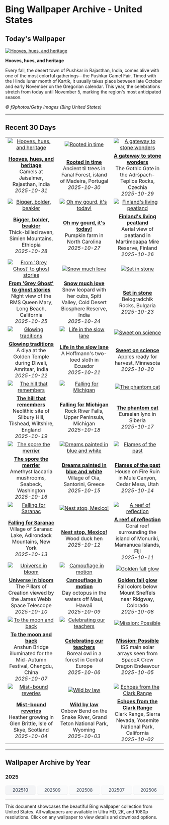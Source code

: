 # Bing Wallpaper Archive - United States

## Today's Wallpaper

[![Hooves, hues, and heritage](https://www.bing.com/th?id=OHR.PushkarFair_EN-US4430814252_UHD.jpg&pid=hp&w=2560)](https://bing.codexun.com/us/detail/20251031)

**Hooves, hues, and heritage**

Every fall, the desert town of Pushkar in Rajasthan, India, comes alive with one of the most colorful gatherings—the Pushkar Camel Fair. Timed with the Hindu lunar month of Kartik, it usually takes place between late October and early November on the Gregorian calendar. This year, the celebrations stretch from today until November 5, marking the region's most anticipated season.

*© f9photos/Getty Images (Bing United States)*

---

## Recent 30 Days

| | | |
|:---:|:---:|:---:|
| [![Hooves, hues, and heritage](https://www.bing.com/th?id=OHR.PushkarFair_EN-US4430814252_UHD.jpg&pid=hp&w=2560)](https://bing.codexun.com/us/detail/20251031) | [![Rooted in time](https://www.bing.com/th?id=OHR.FanalForest_EN-US4405104404_UHD.jpg&pid=hp&w=2560)](https://bing.codexun.com/us/detail/20251030) | [![A gateway to stone wonders](https://www.bing.com/th?id=OHR.TepliceRocks_EN-US4098225022_UHD.jpg&pid=hp&w=2560)](https://bing.codexun.com/us/detail/20251029) | 
| **[Hooves, hues, and heritage](https://bing.codexun.com/us/detail/20251031)**<br>Camels at Jaisalmer, Rajasthan, India<br>*2025-10-31* | **[Rooted in time](https://bing.codexun.com/us/detail/20251030)**<br>Ancient til trees in Fanal Forest, island of Madeira, Portugal<br>*2025-10-30* | **[A gateway to stone wonders](https://bing.codexun.com/us/detail/20251029)**<br>The Gothic Gate in the Adršpach-Teplice Rocks, Czechia<br>*2025-10-29* | 
| [![Bigger, bolder, beakier](https://www.bing.com/th?id=OHR.AfricanRaven_EN-US4057369898_UHD.jpg&pid=hp&w=2560)](https://bing.codexun.com/us/detail/20251028) | [![Oh my gourd, it's today!](https://www.bing.com/th?id=OHR.PumpkinFarm_EN-US3773448576_UHD.jpg&pid=hp&w=2560)](https://bing.codexun.com/us/detail/20251027) | [![Finland's living peatland](https://www.bing.com/th?id=OHR.MartimoaapaFinland_EN-US3685817058_UHD.jpg&pid=hp&w=2560)](https://bing.codexun.com/us/detail/20251026) | 
| **[Bigger, bolder, beakier](https://bing.codexun.com/us/detail/20251028)**<br>Thick-billed raven, Simien Mountains, Ethiopia<br>*2025-10-28* | **[Oh my gourd, it's today!](https://bing.codexun.com/us/detail/20251027)**<br>Pumpkin farm in North Carolina<br>*2025-10-27* | **[Finland's living peatland](https://bing.codexun.com/us/detail/20251026)**<br>Aerial view of peatland in Martimoaapa Mire Reserve, Finland<br>*2025-10-26* | 
| [![From 'Grey Ghost' to ghost stories](https://www.bing.com/th?id=OHR.QueenMary_EN-US3331250680_UHD.jpg&pid=hp&w=2560)](https://bing.codexun.com/us/detail/20251025) | [![Snow much love](https://www.bing.com/th?id=OHR.SnowLeopard_EN-US3294064537_UHD.jpg&pid=hp&w=2560)](https://bing.codexun.com/us/detail/20251024) | [![Set in stone](https://www.bing.com/th?id=OHR.BulgariaRocks_EN-US3184562282_UHD.jpg&pid=hp&w=2560)](https://bing.codexun.com/us/detail/20251023) | 
| **[From 'Grey Ghost' to ghost stories](https://bing.codexun.com/us/detail/20251025)**<br>Night view of the RMS Queen Mary, Long Beach, California<br>*2025-10-25* | **[Snow much love](https://bing.codexun.com/us/detail/20251024)**<br>Snow leopard with her cubs, Spiti Valley, Cold Desert Biosphere Reserve, India<br>*2025-10-24* | **[Set in stone](https://bing.codexun.com/us/detail/20251023)**<br>Belogradchik Rocks, Bulgaria<br>*2025-10-23* | 
| [![Glowing traditions](https://www.bing.com/th?id=OHR.DiyaDiwali_EN-US3108369974_UHD.jpg&pid=hp&w=2560)](https://bing.codexun.com/us/detail/20251022) | [![Life in the slow lane](https://www.bing.com/th?id=OHR.HoffmansSloth_EN-US3030106938_UHD.jpg&pid=hp&w=2560)](https://bing.codexun.com/us/detail/20251021) | [![Sweet on science](https://www.bing.com/th?id=OHR.AppleHarvest_EN-US2977882687_UHD.jpg&pid=hp&w=2560)](https://bing.codexun.com/us/detail/20251020) | 
| **[Glowing traditions](https://bing.codexun.com/us/detail/20251022)**<br>A diya at the Golden Temple during Diwali, Amritsar, India<br>*2025-10-22* | **[Life in the slow lane](https://bing.codexun.com/us/detail/20251021)**<br>A Hoffmann's two-toed sloth in Ecuador<br>*2025-10-21* | **[Sweet on science](https://bing.codexun.com/us/detail/20251020)**<br>Apples ready for harvest, Minnesota<br>*2025-10-20* | 
| [![The hill that remembers](https://www.bing.com/th?id=OHR.SilburyHill_EN-US2485144120_UHD.jpg&pid=hp&w=2560)](https://bing.codexun.com/us/detail/20251019) | [![Falling for Michigan](https://www.bing.com/th?id=OHR.RockRiverFalls_EN-US2428797661_UHD.jpg&pid=hp&w=2560)](https://bing.codexun.com/us/detail/20251018) | [![The phantom cat](https://www.bing.com/th?id=OHR.SiberianLynx_EN-US0696336220_UHD.jpg&pid=hp&w=2560)](https://bing.codexun.com/us/detail/20251017) | 
| **[The hill that remembers](https://bing.codexun.com/us/detail/20251019)**<br>Neolithic site of Silbury Hill, Tilshead, Wiltshire, England<br>*2025-10-19* | **[Falling for Michigan](https://bing.codexun.com/us/detail/20251018)**<br>Rock River Falls, Upper Peninsula, Michigan<br>*2025-10-18* | **[The phantom cat](https://bing.codexun.com/us/detail/20251017)**<br>Eurasian lynx in Siberia<br>*2025-10-17* | 
| [![The spore the merrier](https://www.bing.com/th?id=OHR.AmethystLaccaria_EN-US0640413961_UHD.jpg&pid=hp&w=2560)](https://bing.codexun.com/us/detail/20251016) | [![Dreams painted in blue and white](https://www.bing.com/th?id=OHR.OiaSantorini_EN-US0585833457_UHD.jpg&pid=hp&w=2560)](https://bing.codexun.com/us/detail/20251015) | [![Flames of the past](https://www.bing.com/th?id=OHR.MuleCanyon_EN-US0527899523_UHD.jpg&pid=hp&w=2560)](https://bing.codexun.com/us/detail/20251014) | 
| **[The spore the merrier](https://bing.codexun.com/us/detail/20251016)**<br>Amethyst laccaria mushrooms, Seabeck, Washington<br>*2025-10-16* | **[Dreams painted in blue and white](https://bing.codexun.com/us/detail/20251015)**<br>Village of Oia, Santorini, Greece<br>*2025-10-15* | **[Flames of the past](https://bing.codexun.com/us/detail/20251014)**<br>House on Fire Ruin in Mule Canyon, Cedar Mesa, Utah<br>*2025-10-14* | 
| [![Falling for Saranac](https://www.bing.com/th?id=OHR.SaranacLake_EN-US0445660450_UHD.jpg&pid=hp&w=2560)](https://bing.codexun.com/us/detail/20251013) | [![Nest stop, Mexico!](https://www.bing.com/th?id=OHR.WoodDuckHen_EN-US0382439406_UHD.jpg&pid=hp&w=2560)](https://bing.codexun.com/us/detail/20251012) | [![A reef of reflection](https://www.bing.com/th?id=OHR.MonurikiFiji_EN-US0326449622_UHD.jpg&pid=hp&w=2560)](https://bing.codexun.com/us/detail/20251011) | 
| **[Falling for Saranac](https://bing.codexun.com/us/detail/20251013)**<br>Village of Saranac Lake, Adirondack Mountains, New York<br>*2025-10-13* | **[Nest stop, Mexico!](https://bing.codexun.com/us/detail/20251012)**<br>Wood duck hen<br>*2025-10-12* | **[A reef of reflection](https://bing.codexun.com/us/detail/20251011)**<br>Coral reef surrounding the island of Monuriki, Mamanuca Islands, Fiji<br>*2025-10-11* | 
| [![Universe in bloom](https://www.bing.com/th?id=OHR.WebbPillars_EN-US0251661895_UHD.jpg&pid=hp&w=2560)](https://bing.codexun.com/us/detail/20251010) | [![Camouflage in motion](https://www.bing.com/th?id=OHR.OctopusCyanea_EN-US0194861123_UHD.jpg&pid=hp&w=2560)](https://bing.codexun.com/us/detail/20251009) | [![Golden fall glow](https://www.bing.com/th?id=OHR.RidgwayAspens_EN-US0136548884_UHD.jpg&pid=hp&w=2560)](https://bing.codexun.com/us/detail/20251008) | 
| **[Universe in bloom](https://bing.codexun.com/us/detail/20251010)**<br>The Pillars of Creation viewed by the James Webb Space Telescope<br>*2025-10-10* | **[Camouflage in motion](https://bing.codexun.com/us/detail/20251009)**<br>Day octopus in the waters off Maui, Hawaii<br>*2025-10-09* | **[Golden fall glow](https://bing.codexun.com/us/detail/20251008)**<br>Fall colors below Mount Sneffels near Ridgway, Colorado<br>*2025-10-08* | 
| [![To the moon and back](https://www.bing.com/th?id=OHR.AnshunBridge_EN-US0059795497_UHD.jpg&pid=hp&w=2560)](https://bing.codexun.com/us/detail/20251007) | [![Celebrating our teachers](https://www.bing.com/th?id=OHR.TeacherOwl_EN-US9991815804_UHD.jpg&pid=hp&w=2560)](https://bing.codexun.com/us/detail/20251006) | [![Mission: Possible](https://www.bing.com/th?id=OHR.DragonEndeavour_EN-US9321246369_UHD.jpg&pid=hp&w=2560)](https://bing.codexun.com/us/detail/20251005) | 
| **[To the moon and back](https://bing.codexun.com/us/detail/20251007)**<br>Anshun Bridge illuminated for the Mid-Autumn Festival, Chengdu, China<br>*2025-10-07* | **[Celebrating our teachers](https://bing.codexun.com/us/detail/20251006)**<br>Boreal owl in a forest in Central Europe<br>*2025-10-06* | **[Mission: Possible](https://bing.codexun.com/us/detail/20251005)**<br>ISS main solar arrays seen from SpaceX Crew Dragon Endeavour<br>*2025-10-05* | 
| [![Mist-bound reveries](https://www.bing.com/th?id=OHR.SkyeHeather_EN-US9221942108_UHD.jpg&pid=hp&w=2560)](https://bing.codexun.com/us/detail/20251004) | [![Wild by law](https://www.bing.com/th?id=OHR.OxbowBend_EN-US8471628790_UHD.jpg&pid=hp&w=2560)](https://bing.codexun.com/us/detail/20251003) | [![Echoes from the Clark Range](https://www.bing.com/th?id=OHR.YosemiteClark_EN-US8503376225_UHD.jpg&pid=hp&w=2560)](https://bing.codexun.com/us/detail/20251002) | 
| **[Mist-bound reveries](https://bing.codexun.com/us/detail/20251004)**<br>Heather growing in Glen Brittle, Isle of Skye, Scotland<br>*2025-10-04* | **[Wild by law](https://bing.codexun.com/us/detail/20251003)**<br>Oxbow Bend on the Snake River, Grand Teton National Park, Wyoming<br>*2025-10-03* | **[Echoes from the Clark Range](https://bing.codexun.com/us/detail/20251002)**<br>Clark Range, Sierra Nevada, Yosemite National Park, California<br>*2025-10-02* | 


---

## Wallpaper Archive by Year

### 2025
<div style="display: grid; grid-template-columns: repeat(auto-fit, minmax(80px, 1fr)); gap: 6px; margin: 12px 0;">
<a href="https://bing.codexun.com/us/archive/202510" style="padding: 6px 12px; font-size: 14px; border-radius: 6px; box-shadow: 0 1px 2px rgba(0,0,0,0.1); background-color: #f3f4f6; color: #374151; text-decoration: none; text-align: center; transition: background-color 0.2s ease; font-weight: 500;">202510</a>
<a href="https://bing.codexun.com/us/archive/202509" style="padding: 6px 12px; font-size: 14px; border-radius: 6px; box-shadow: 0 1px 2px rgba(0,0,0,0.1); background-color: #f9fafb; color: #374151; text-decoration: none; text-align: center; transition: background-color 0.2s ease;">202509</a>
<a href="https://bing.codexun.com/us/archive/202508" style="padding: 6px 12px; font-size: 14px; border-radius: 6px; box-shadow: 0 1px 2px rgba(0,0,0,0.1); background-color: #f9fafb; color: #374151; text-decoration: none; text-align: center; transition: background-color 0.2s ease;">202508</a>
<a href="https://bing.codexun.com/us/archive/202507" style="padding: 6px 12px; font-size: 14px; border-radius: 6px; box-shadow: 0 1px 2px rgba(0,0,0,0.1); background-color: #f9fafb; color: #374151; text-decoration: none; text-align: center; transition: background-color 0.2s ease;">202507</a>
<a href="https://bing.codexun.com/us/archive/202506" style="padding: 6px 12px; font-size: 14px; border-radius: 6px; box-shadow: 0 1px 2px rgba(0,0,0,0.1); background-color: #f9fafb; color: #374151; text-decoration: none; text-align: center; transition: background-color 0.2s ease;">202506</a>
</div>



---

This document showcases the beautiful Bing wallpaper collection from United States. All wallpapers are available in Ultra HD, 2K, and 1080p resolutions. Click on any wallpaper to view details and download options.
